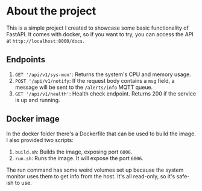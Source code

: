 # About the project
This is a simple project I created to showcase some basic functionality of FastAPI.
It comes with docker, so if you want to try, you can access the API 
at `http://localhost:8000/docs`.

## Endpoints
1. `GET '/api/v1/sys-mon'`: Returns the system's CPU and memory usage.
2. `POST '/api/v1/notify`: If the request body contains a `msg` field, a message will be sent to the `/alerts/info` 
MQTT queue.
3. `GET '/api/v1/health'`: Health check endpoint. Returns 200 if the service is up and running.


## Docker image
In the docker folder there's a Dockerfile that can be used to build the image.
I also provided two scripts:
1. `build.sh`: Builds the image, exposing port `6006`.
2. `run.sh`: Runs the image. It will expose the port `6006`. 

The run command has some weird volumes set up because the system monitor uses them
to get info from the host. It's all read-only, so it's safe-ish to use.
